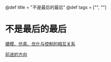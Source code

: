 @def title = "不是最后的最后"
@def tags = ["", ""]

# 不是最后的最后

[建模、仿真、优化与控制的相互关系](alltogether-in-digital-twins)

[前进的方向](nextstep)